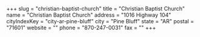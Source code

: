 +++
slug = "christian-baptist-church"
title = "Christian Baptist Church"
name = "Christian Baptist Church"
address = "1016 Highway 104"
cityIndexKey = "city-ar-pine-bluff"
city = "Pine Bluff"
state = "AR"
postal = "71601"
website = ""
phone = "870-247-0031"
fax = ""
+++
